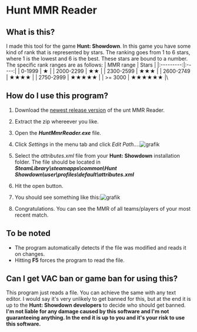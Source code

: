 # Hunt MMR Reader
## What is this?
I made this tool for the game **Hunt: Showdown**. In this game you have some kind of rank that is represented by stars. The ranking goes from 1 to 6 stars, where 1 is the lowest and 6 is the best. These stars are bound to a number.\
The specific rank ranges are as follows:
| MMR range | Stars |
|:---------:|:-----:|
|   0-1999  |   ★   |
| 2000-2299 |   ★★   |
| 2300-2599 |   ★★★   |
| 2600-2749 |   ★★★★   |
| 2750-2999 |   ★★★★★   |
| >= 3000   |   ★★★★★★   |\
## How do I use this program?
1. Download the [newest release version](https://github.com/slimDebug/HuntMmrReader/releases/latest) of the unt MMR Reader. 
2. Extract the zip whereever you like. 
3. Open the **_HuntMmrReader.exe_** file.
4. Click _Settings_ in the menu tab and click _Edit Path..._.![grafik](https://user-images.githubusercontent.com/66317138/167859972-eeff99ab-2166-4906-9480-7f4ae567e862.png)

5. Select the _attributes.xml_ file from your **Hunt: Showdown** installation folder. The file should be located in **_SteamLibrary\steamapps\common\Hunt Showdown\user\profiles\default\attributes.xml_**
6. Hit the open button.
7. You should see something like this:![grafik](https://user-images.githubusercontent.com/66317138/167861050-40446d3a-2315-4b10-84cb-2e5c31bc499e.png)
8. Congratulations. You can see the MMR of all teams/players of your most recent match.
## To be noted
- The program automatically detects if the file was modified and reads it on changes.
- Hitting **F5** forces the program to read the file.
## Can I get VAC ban or game ban for using this?
This program just reads a file. You can achieve the same with any text editor. I would say it's very unlikely to get banned for this, but at the end it is up to the **Hunt: Showdown developers** to decide who should get banned. **I'm not liable for any damage caused by this software and I'm not guaranteeing anything. In the end it is up to you and it's your risk to use this software.**
